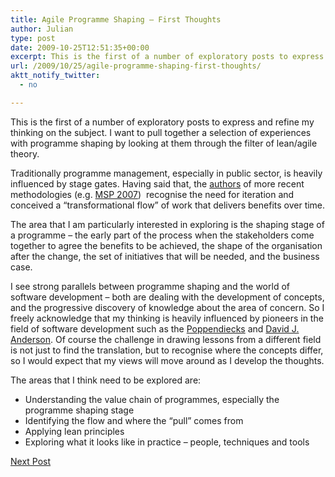 ```yaml
---
title: Agile Programme Shaping – First Thoughts
author: Julian
type: post
date: 2009-10-25T12:51:35+00:00
excerpt: This is the first of a number of exploratory posts to express and refine my thinking on the subject. I want to pull together a selection of experiences with programme shaping by looking at them through the filter of lean/agile theory
url: /2009/10/25/agile-programme-shaping-first-thoughts/
aktt_notify_twitter:
  - no

---
```

This is the first of a number of exploratory posts to express and refine my thinking on the subject. I want to pull together a selection of experiences with programme shaping by looking at them through the filter of lean/agile theory.

Traditionally programme management, especially in public sector, is heavily influenced by stage gates. Having said that, the [authors][1] of more recent methodologies (e.g. [MSP 2007][2])  recognise the need for iteration and conceived a “transformational flow” of work that delivers benefits over time.

The area that I am particularly interested in exploring is the shaping stage of a programme – the early part of the process when the stakeholders come together to agree the benefits to be achieved, the shape of the organisation after the change, the set of initiatives that will be needed, and the business case.

I see strong parallels between programme shaping and the world of software development – both are dealing with the development of concepts, and the progressive discovery of knowledge about the area of concern. So I freely acknowledge that my thinking is heavily influenced by pioneers in the field of software development such as the [Poppendiecks][3] and [David J. Anderson][4]. Of course the challenge in drawing lessons from a different field is not just to find the translation, but to recognise where the concepts differ, so I would expect that my views will move around as I develop the thoughts.

The areas that I think need to be explored are:

  * Understanding the value chain of programmes, especially the programme shaping stage
  * Identifying the flow and where the “pull” comes from
  * Applying lean principles
  * Exploring what it looks like in practice – people, techniques and tools

[Next Post][5]

 [1]: http://www.linkedin.com/ppl/webprofile?gwp=&id=3236805
 [2]: http://www.ogc.gov.uk/delivery_lifecycle_overview_of_managing_successful_programmes_msp_.asp
 [3]: http://www.poppendieck.com/
 [4]: http://www.agilemanagement.net/
 [5]: https://www.synesthesia.co.uk/blog/archives/2009/11/03/lean-programme-shaping-finding-the-value-stream/